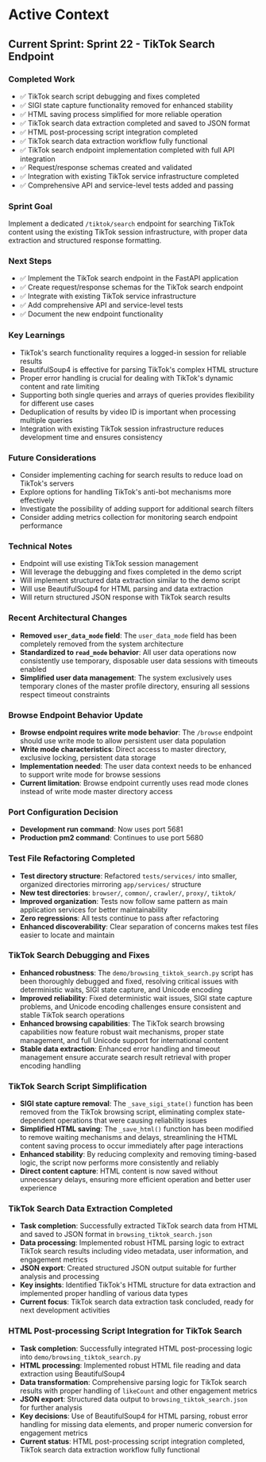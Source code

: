 # Active Context

## Current Sprint: Sprint 22 - TikTok Search Endpoint

### Completed Work
- ✅ TikTok search script debugging and fixes completed
- ✅ SIGI state capture functionality removed for enhanced stability
- ✅ HTML saving process simplified for more reliable operation
- ✅ TikTok search data extraction completed and saved to JSON format
- ✅ HTML post-processing script integration completed
- ✅ TikTok search data extraction workflow fully functional
- ✅ TikTok search endpoint implementation completed with full API integration
- ✅ Request/response schemas created and validated
- ✅ Integration with existing TikTok service infrastructure completed
- ✅ Comprehensive API and service-level tests added and passing

### Sprint Goal
Implement a dedicated `/tiktok/search` endpoint for searching TikTok content using the existing TikTok session infrastructure, with proper data extraction and structured response formatting.

### Next Steps
- ✅ Implement the TikTok search endpoint in the FastAPI application
- ✅ Create request/response schemas for the TikTok search endpoint
- ✅ Integrate with existing TikTok service infrastructure
- ✅ Add comprehensive API and service-level tests
- ✅ Document the new endpoint functionality

### Key Learnings
- TikTok's search functionality requires a logged-in session for reliable results
- BeautifulSoup4 is effective for parsing TikTok's complex HTML structure
- Proper error handling is crucial for dealing with TikTok's dynamic content and rate limiting
- Supporting both single queries and arrays of queries provides flexibility for different use cases
- Deduplication of results by video ID is important when processing multiple queries
- Integration with existing TikTok session infrastructure reduces development time and ensures consistency

### Future Considerations
- Consider implementing caching for search results to reduce load on TikTok's servers
- Explore options for handling TikTok's anti-bot mechanisms more effectively
- Investigate the possibility of adding support for additional search filters
- Consider adding metrics collection for monitoring search endpoint performance

### Technical Notes
- Endpoint will use existing TikTok session management
- Will leverage the debugging and fixes completed in the demo script
- Will implement structured data extraction similar to the demo script
- Will use BeautifulSoup4 for HTML parsing and data extraction
- Will return structured JSON response with TikTok search results

### Recent Architectural Changes
- **Removed `user_data_mode` field**: The `user_data_mode` field has been completely removed from the system architecture
- **Standardized to `read_mode` behavior**: All user data operations now consistently use temporary, disposable user data sessions with timeouts enabled
- **Simplified user data management**: The system exclusively uses temporary clones of the master profile directory, ensuring all sessions respect timeout constraints

### Browse Endpoint Behavior Update
- **Browse endpoint requires write mode behavior**: The `/browse` endpoint should use write mode to allow persistent user data population
- **Write mode characteristics**: Direct access to master directory, exclusive locking, persistent data storage
- **Implementation needed**: The user data context needs to be enhanced to support write mode for browse sessions
- **Current limitation**: Browse endpoint currently uses read mode clones instead of write mode master directory access

### Port Configuration Decision
- **Development run command**: Now uses port 5681
- **Production pm2 command**: Continues to use port 5680

### Test File Refactoring Completed
- **Test directory structure**: Refactored `tests/services/` into smaller, organized directories mirroring `app/services/` structure
- **New test directories**: `browser/`, `common/`, `crawler/`, `proxy/`, `tiktok/`
- **Improved organization**: Tests now follow same pattern as main application services for better maintainability
- **Zero regressions**: All tests continue to pass after refactoring
- **Enhanced discoverability**: Clear separation of concerns makes test files easier to locate and maintain

### TikTok Search Debugging and Fixes
- **Enhanced robustness**: The `demo/browsing_tiktok_search.py` script has been thoroughly debugged and fixed, resolving critical issues with deterministic waits, SIGI state capture, and Unicode encoding
- **Improved reliability**: Fixed deterministic wait issues, SIGI state capture problems, and Unicode encoding challenges ensure consistent and stable TikTok search operations
- **Enhanced browsing capabilities**: The TikTok search browsing capabilities now feature robust wait mechanisms, proper state management, and full Unicode support for international content
- **Stable data extraction**: Enhanced error handling and timeout management ensure accurate search result retrieval with proper encoding handling

### TikTok Search Script Simplification
- **SIGI state capture removal**: The `_save_sigi_state()` function has been removed from the TikTok browsing script, eliminating complex state-dependent operations that were causing reliability issues
- **Simplified HTML saving**: The `_save_html()` function has been modified to remove waiting mechanisms and delays, streamlining the HTML content saving process to occur immediately after page interactions
- **Enhanced stability**: By reducing complexity and removing timing-based logic, the script now performs more consistently and reliably
- **Direct content capture**: HTML content is now saved without unnecessary delays, ensuring more efficient operation and better user experience

### TikTok Search Data Extraction Completed
- **Task completion**: Successfully extracted TikTok search data from HTML and saved to JSON format in `browsing_tiktok_search.json`
- **Data processing**: Implemented robust HTML parsing logic to extract TikTok search results including video metadata, user information, and engagement metrics
- **JSON export**: Created structured JSON output suitable for further analysis and processing
- **Key insights**: Identified TikTok's HTML structure for data extraction and implemented proper handling of various data types
- **Current focus**: TikTok search data extraction task concluded, ready for next development activities

### HTML Post-processing Script Integration for TikTok Search
- **Task completion**: Successfully integrated HTML post-processing logic into `demo/browsing_tiktok_search.py`
- **HTML processing**: Implemented robust HTML file reading and data extraction using BeautifulSoup4
- **Data transformation**: Comprehensive parsing logic for TikTok search results with proper handling of `likeCount` and other engagement metrics
- **JSON export**: Structured data output to `browsing_tiktok_search.json` for further analysis
- **Key decisions**: Use of BeautifulSoup4 for HTML parsing, robust error handling for missing data elements, and proper numeric conversion for engagement metrics
- **Current status**: HTML post-processing script integration completed, TikTok search data extraction workflow fully functional